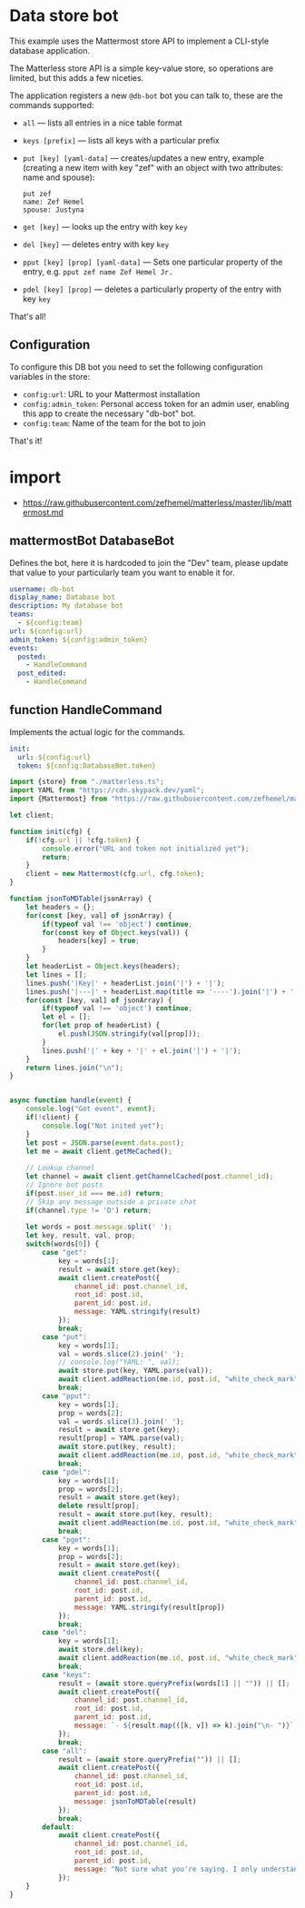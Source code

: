 # Data store bot
This example uses the Mattermost store API to implement a CLI-style database application.

The Matterless store API is a simple key-value store, so operations are limited, but this adds a few niceties.

The application registers a new `@db-bot` bot you can talk to, these are the commands supported:

* `all` — lists all entries in a nice table format
* `keys [prefix]` — lists all keys with a particular prefix
* `put [key] [yaml-data]` — creates/updates a new entry, example (creating a new item with key "zef" with an object with two attributes: name and spouse):
  
      put zef
      name: Zef Hemel
      spouse: Justyna
* `get [key]` — looks up the entry with key `key`
* `del [key]` — deletes entry with key `key` 
* `pput [key] [prop] [yaml-data]` — Sets one particular property of the entry, e.g. `pput zef name Zef Hemel Jr.`
* `pdel [key] [prop]` — deletes a particularly property of the entry with key `key`

That's all!

## Configuration
To configure this DB bot you need to set the following configuration variables in the store:

* `config:url`: URL to your Mattermost installation
* `config:admin_token`: Personal access token for an admin user, enabling this app to create the necessary "db-bot" bot.
* `config:team`: Name of the team for the bot to join

That's it!

# import
* https://raw.githubusercontent.com/zefhemel/matterless/master/lib/mattermost.md

## mattermostBot DatabaseBot
Defines the bot, here it is hardcoded to join the "Dev" team, please update that value to your particularly team you want to enable it for.
```yaml
username: db-bot
display_name: Database bot
description: My database bot
teams:
  - ${config:team}
url: ${config:url}
admin_token: ${config:admin_token}
events:
  posted:
    - HandleCommand
  post_edited:
    - HandleCommand
```

## function HandleCommand
Implements the actual logic for the commands.

```yaml
init:
  url: ${config:url}
  token: ${config:DatabaseBot.token}
```

```javascript
import {store} from "./matterless.ts";
import YAML from "https://cdn.skypack.dev/yaml";
import {Mattermost} from "https://raw.githubusercontent.com/zefhemel/matterless/master/lib/mattermost_client.js";

let client;

function init(cfg) {
    if(!cfg.url || !cfg.token) {
        console.error("URL and token not initialized yet");
        return;
    }
    client = new Mattermost(cfg.url, cfg.token);
}

function jsonToMDTable(jsonArray) {
    let headers = {};
    for(const [key, val] of jsonArray) {
        if(typeof val !== 'object') continue;
        for(const key of Object.keys(val)) {
            headers[key] = true;
        }
    }
    let headerList = Object.keys(headers);
    let lines = [];
    lines.push('|Key|' + headerList.join('|') + '|');
    lines.push('|---|' + headerList.map(title => '----').join('|') + '|');
    for(const [key, val] of jsonArray) {
        if(typeof val !== 'object') continue;
        let el = [];
        for(let prop of headerList) {
            el.push(JSON.stringify(val[prop]));
        }
        lines.push('|' + key + '|' + el.join('|') + '|');
    }
    return lines.join("\n");
}


async function handle(event) {
    console.log("Got event", event);
    if(!client) {
        console.log("Not inited yet");
    }
    let post = JSON.parse(event.data.post);
    let me = await client.getMeCached();
    
    // Lookup channel
    let channel = await client.getChannelCached(post.channel_id);
    // Ignore bot posts
    if(post.user_id === me.id) return;
    // Skip any message outside a private chat
    if(channel.type != 'D') return;
        
    let words = post.message.split(' ');
    let key, result, val, prop;
    switch(words[0]) {
        case "get":
            key = words[1];
            result = await store.get(key);
            await client.createPost({
                channel_id: post.channel_id,
                root_id: post.id,
                parent_id: post.id,
                message: YAML.stringify(result)
            });
            break;
        case "put":
            key = words[1];
            val = words.slice(2).join(' ');
            // console.log("YAML: ", val);
            await store.put(key, YAML.parse(val));
            await client.addReaction(me.id, post.id, "white_check_mark");
            break;
        case "pput":
            key = words[1];
            prop = words[2];
            val = words.slice(3).join(' ');
            result = await store.get(key);
            result[prop] = YAML.parse(val);
            await store.put(key, result);
            await client.addReaction(me.id, post.id, "white_check_mark");
            break;
        case "pdel":
            key = words[1];
            prop = words[2];
            result = await store.get(key);
            delete result[prop];
            result = await store.put(key, result);
            await client.addReaction(me.id, post.id, "white_check_mark");
            break;
        case "pget":
            key = words[1];
            prop = words[2];
            result = await store.get(key);
            await client.createPost({
                channel_id: post.channel_id,
                root_id: post.id,
                parent_id: post.id,
                message: YAML.stringify(result[prop])
            });
            break;
        case "del":
            key = words[1];
            await store.del(key);
            await client.addReaction(me.id, post.id, "white_check_mark");
            break;
        case "keys":
            result = (await store.queryPrefix(words[1] || "")) || [];
            await client.createPost({
                channel_id: post.channel_id,
                root_id: post.id,
                parent_id: post.id,
                message: `- ${result.map(([k, v]) => k).join("\n- ")}`
            });
            break;
        case "all":
            result = (await store.queryPrefix("")) || [];
            await client.createPost({
                channel_id: post.channel_id,
                root_id: post.id,
                parent_id: post.id,
                message: jsonToMDTable(result)
            });
            break;
        default:
            await client.createPost({
                channel_id: post.channel_id,
                root_id: post.id,
                parent_id: post.id,
                message: "Not sure what you're saying. I only understand the commands `all`, `keys`, `put`, `get`, `pput`, `pget`, `del` and `pdel`, so perhaps try one of those."
            });
    }
}
```

